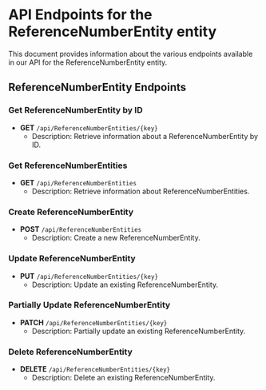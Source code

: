 # API Endpoints for the ReferenceNumberEntity entity

This document provides information about the various endpoints available in our API for the ReferenceNumberEntity entity.

## ReferenceNumberEntity Endpoints

### Get ReferenceNumberEntity by ID
- **GET** `/api/ReferenceNumberEntities/{key}`
  - Description: Retrieve information about a ReferenceNumberEntity by ID.
  
### Get ReferenceNumberEntities
- **GET** `/api/ReferenceNumberEntities`
  - Description: Retrieve information about ReferenceNumberEntities.

### Create ReferenceNumberEntity
- **POST** `/api/ReferenceNumberEntities`
  - Description: Create a new ReferenceNumberEntity.

### Update ReferenceNumberEntity
- **PUT** `/api/ReferenceNumberEntities/{key}`
  - Description: Update an existing ReferenceNumberEntity.

### Partially Update ReferenceNumberEntity
- **PATCH** `/api/ReferenceNumberEntities/{key}`
  - Description: Partially update an existing ReferenceNumberEntity.
 
### Delete ReferenceNumberEntity
- **DELETE** `/api/ReferenceNumberEntities/{key}`
  - Description: Delete an existing ReferenceNumberEntity.

